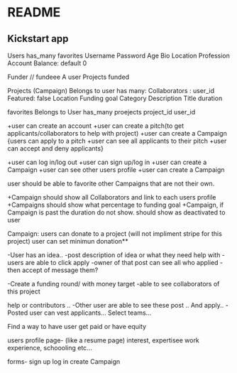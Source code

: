 # README

Kickstart app
-----------------
Users
has_many favorites
Username
Password 
Age
Bio
Location 
Profession
Account Balance: default 0

Funder // fundeee
A user
Projects funded

Projects (Campaign)
Belongs to user
has many: Collaborators : user_id
Featured: false 
Location 
Funding goal
Category 
Description 
Title
duration

favorites
Belongs to User
has_many proejects
project_id
user_id



+user can create an account
+user can create a pitch(to get applicants/collaborators to help with project)
+user can create a Campaign
{users can apply to a pitch
+user can see all applicants to their pitch 
+user can accept and deny applicants}


+user can log in/log out
+user can sign up/log in
+user can create a Campaign
+user can see other users profile
+user can create a Campaign


user should be able to favorite other Campaigns that are not their own.


+Campaign should show all Collaborators and link to each users profile
+Campaigns should show what percentage to funding goal
+Campaign, if Campaign is past the duration do not show. should show as deactivated to user








Campaign:
users can donate to a project (will not impliment stripe for this project)
user can set minimun donation**


-User has an idea.. 
-post description of idea or what they need help with
-users are able to click apply 
-owner of that post can see all who applied 
-then accept of message them?

-Create a funding round/ with money target
-able to see collaborators of this project 

help or contributors ..
-Other user are able to see these post ..
And apply..
-Posted user can vest applicants...
Select teams...

Find a way to have user get paid or have equity  


users profile page- (like a resume page) interest, expertisee
work experience, schoooling etc...

forms-
sign up
log in
create Campaign 

